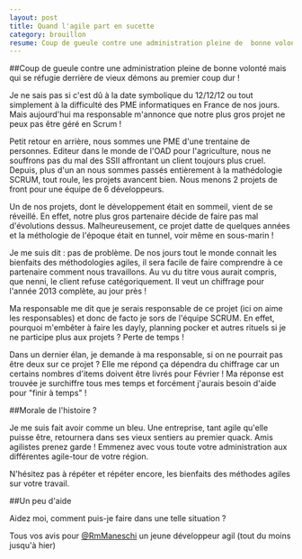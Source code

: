 ```yaml
---
layout: post
title: Quand l'agile part en sucette
category: brouillon
resume: Coup de gueule contre une administration pleine de  bonne volonté mais qui se réfugie derrière de vieux démons au premier coup dur !
---
```

##Coup de gueule contre une administration pleine de  bonne volonté mais qui se réfugie derrière de vieux démons au premier coup dur !

Je ne sais pas si c'est dû à la date symbolique du 12/12/12 ou tout simplement à la difficulté des PME informatiques en France de nos jours. Mais aujourd'hui ma responsable m'annonce que notre plus gros projet ne peux pas être géré en Scrum !

Petit retour en arrière, nous sommes une PME d'une trentaine de personnes. Editeur dans le monde de l'OAD pour l'agriculture, nous ne souffrons pas du mal des SSII affrontant un client toujours plus cruel. Depuis, plus d'un an nous sommes passés entièrement à la mathédologie SCRUM, tout roule, les projets avancent bien. Nous menons 2 projets de front pour une équipe de 6 développeurs.

Un de nos projets, dont le développement était en sommeil, vient de se réveillé. En effet, notre plus gros partenaire décide de faire pas mal d'évolutions dessus. Malheureusement, ce projet datte de quelques années et la méthologie de l'époque était en tunnel, voir même en sous-marin !

Je me suis dit : pas de problème. De nos jours tout le monde connait les bienfaits des méthodologies agiles, il sera facile de faire comprendre à ce partenaire comment nous travaillons. Au vu du titre vous aurait compris, que nenni, le client refuse catégoriquement. Il veut un chiffrage pour l'année 2013 complète, au jour près !

Ma responsable me dit que je serais responsable de ce projet (ici on aime les responsables) et donc de facto je sors de l'équipe SCRUM. En effet, pourquoi m'embêter à faire les dayly, planning pocker et autres rituels si je ne participe plus aux projets ? Perte de temps !

Dans un dernier élan, je demande à ma responsable, si on ne pourrait pas être deux sur ce projet ? Elle me répond ça dépendra du chiffrage car un certains nombres d'items doivent être livrés pour Février ! Ma réponse est trouvée je surchiffre tous mes temps et forcément j'aurais besoin d'aide pour "finir à temps" !

##Morale de l'histoire ?

Je me suis fait avoir comme un bleu. Une entreprise, tant agile qu'elle puisse être, retournera dans ses vieux sentiers au premier quack. Amis agilistes prenez garde ! Emmenez avec vous toute votre administration aux différentes agile-tour de votre région.

N'hésitez pas à répéter et répéter encore, les bienfaits des méthodes agiles sur votre travail.

##Un peu d'aide

Aidez moi, comment puis-je faire dans une telle situation ?

Tous vos avis pour <a href="https://twitter.com/RmManeschi" target="_blank">@RmManeschi</a> un jeune développeur agil (tout du moins jusqu'à hier)
